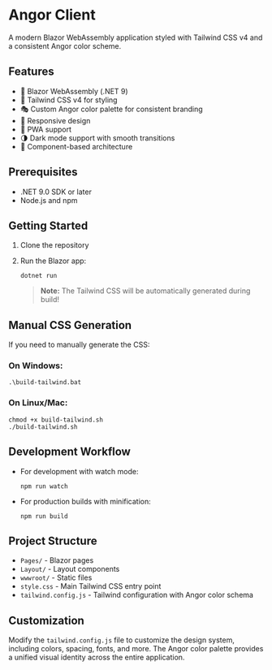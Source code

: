 # Angor Client

A modern Blazor WebAssembly application styled with Tailwind CSS v4 and a consistent Angor color scheme.

## Features

- 🚀 Blazor WebAssembly (.NET 9)
- 🎨 Tailwind CSS v4 for styling
- 🎭 Custom Angor color palette for consistent branding
- 📱 Responsive design
- 🔄 PWA support
- 🌗 Dark mode support with smooth transitions
- 🧩 Component-based architecture

## Prerequisites

- .NET 9.0 SDK or later
- Node.js and npm

## Getting Started

1. Clone the repository
2. Run the Blazor app:
   ```
   dotnet run
   ```
   
   > **Note:** The Tailwind CSS will be automatically generated during build!

## Manual CSS Generation

If you need to manually generate the CSS:

### On Windows:
```
.\build-tailwind.bat
```

### On Linux/Mac:
```
chmod +x build-tailwind.sh
./build-tailwind.sh
```

## Development Workflow

- For development with watch mode:
  ```
  npm run watch
  ```
- For production builds with minification:
  ```
  npm run build
  ```

## Project Structure

- `Pages/` - Blazor pages
- `Layout/` - Layout components
- `wwwroot/` - Static files
- `style.css` - Main Tailwind CSS entry point
- `tailwind.config.js` - Tailwind configuration with Angor color schema

## Customization

Modify the `tailwind.config.js` file to customize the design system, including colors, spacing, fonts, and more. The Angor color palette provides a unified visual identity across the entire application.